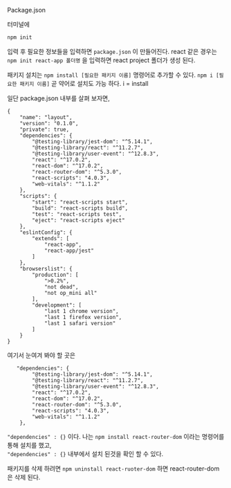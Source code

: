 Package.json 

터미널에 
```sh
npm init 
```
입력 후 필요한 정보들을 입력하면 `package.json` 이 만들어진다.
react 같은 경우는
`npm init react-app 폴더명`
을 입력하면 react project 폴더가 생성 된다.

패키지 설치는
`npm install [필요한 패키지 이름]` 명령어로 추가할 수 있다.
`npm i [필요한 패키지 이름]` 곧 약어로 설치도 가능 하다. i = install

일단 package.json 내부를 살펴 보자면,

```
{
    "name": "layout",
    "version": "0.1.0",
    "private": true,
    "dependencies": {
        "@testing-library/jest-dom": "^5.14.1",
        "@testing-library/react": "^11.2.7",
        "@testing-library/user-event": "^12.8.3",
        "react": "^17.0.2",
        "react-dom": "^17.0.2",
        "react-router-dom": "^5.3.0",
        "react-scripts": "4.0.3",
        "web-vitals": "^1.1.2"
    },
    "scripts": {
        "start": "react-scripts start",
        "build": "react-scripts build",
        "test": "react-scripts test",
        "eject": "react-scripts eject"
    },
    "eslintConfig": {
        "extends": [
            "react-app",
            "react-app/jest"
        ]
    },
    "browserslist": {
        "production": [
            ">0.2%",
            "not dead",
            "not op_mini all"
        ],
        "development": [
            "last 1 chrome version",
            "last 1 firefox version",
            "last 1 safari version"
        ]
    }
}

```

여기서 눈여겨 봐야 할 곳은 

```
   "dependencies": {
        "@testing-library/jest-dom": "^5.14.1",
        "@testing-library/react": "^11.2.7",
        "@testing-library/user-event": "^12.8.3",
        "react": "^17.0.2",
        "react-dom": "^17.0.2",
        "react-router-dom": "^5.3.0",
        "react-scripts": "4.0.3",
        "web-vitals": "^1.1.2"
    },
```
`"dependencies" : {}` 이다.
나는 `npm install react-router-dom` 이라는 명령어를 통해 설치를 했고,  
`"dependencies" : {}` 내부에서 설치 된것을 확인 할 수 있다.


패키지를 삭제 하려면 
`npm uninstall react-ruoter-dom`
하면 react-router-dom 은 삭제 된다.
